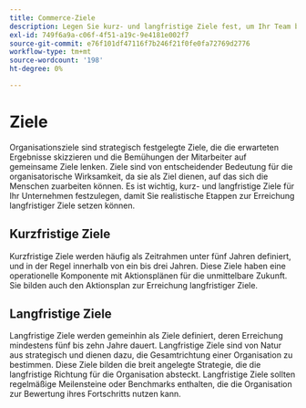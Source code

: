 ```yaml
---
title: Commerce-Ziele
description: Legen Sie kurz- und langfristige Ziele fest, um Ihr Team bei der Ausrichtung auf strategische Ziele und der Steigerung der organisatorischen Effektivität zu unterstützen.
exl-id: 749f6a9a-c06f-4f51-a19c-9e4181e002f7
source-git-commit: e76f101df47116f7b246f21f0fe0fa72769d2776
workflow-type: tm+mt
source-wordcount: '198'
ht-degree: 0%

---
```


# Ziele

Organisationsziele sind strategisch festgelegte Ziele, die die erwarteten Ergebnisse skizzieren und die Bemühungen der Mitarbeiter auf gemeinsame Ziele lenken. Ziele sind von entscheidender Bedeutung für die organisatorische Wirksamkeit, da sie als Ziel dienen, auf das sich die Menschen zuarbeiten können. Es ist wichtig, kurz- und langfristige Ziele für Ihr Unternehmen festzulegen, damit Sie realistische Etappen zur Erreichung langfristiger Ziele setzen können.

## Kurzfristige Ziele

Kurzfristige Ziele werden häufig als Zeitrahmen unter fünf Jahren definiert, und in der Regel innerhalb von ein bis drei Jahren. Diese Ziele haben eine operationelle Komponente mit Aktionsplänen für die unmittelbare Zukunft. Sie bilden auch den Aktionsplan zur Erreichung langfristiger Ziele.

## Langfristige Ziele

Langfristige Ziele werden gemeinhin als Ziele definiert, deren Erreichung mindestens fünf bis zehn Jahre dauert. Langfristige Ziele sind von Natur aus strategisch und dienen dazu, die Gesamtrichtung einer Organisation zu bestimmen. Diese Ziele bilden die breit angelegte Strategie, die die langfristige Richtung für die Organisation absteckt. Langfristige Ziele sollten regelmäßige Meilensteine oder Benchmarks enthalten, die die Organisation zur Bewertung ihres Fortschritts nutzen kann.
